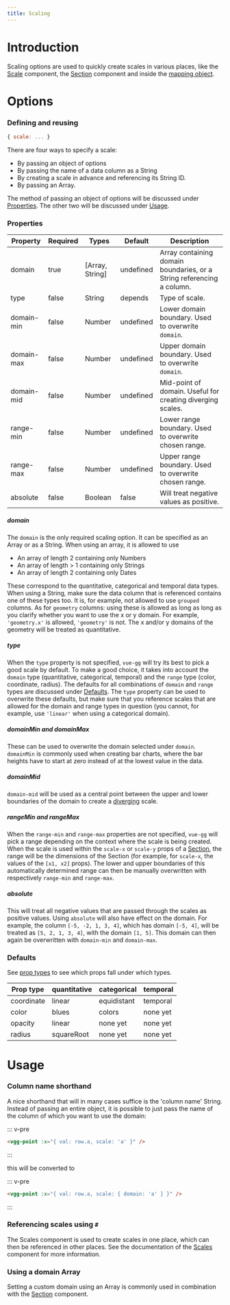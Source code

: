 ```yaml
---
title: Scaling
---
```


# Introduction

Scaling options are used to quickly create scales in various places, like the
[Scale](../core/scales.md) component, the [Section](../core/section.md) component
and inside the [mapping object](../core/map.md#the-mapping-object).

# Options

### Defining and reusing

```js
{ scale: ... }
```

There are four ways to specify a scale:

- By passing an object of options
- By passing the name of a data column as a String
- By creating a scale in advance and referencing its String ID.
- By passing an Array.

The method of passing an object of options will be discussed under [Properties](#options).
The other two will be discussed under [Usage](#usage).

### Properties

| Property   | Required | Types           | Default   | Description                                                           |
| ---------- | -------- | --------------- | --------- | --------------------------------------------------------------------- |
| domain     | true     | [Array, String] | undefined | Array containing domain boundaries, or a String referencing a column. |
| type       | false    | String          | depends   | Type of scale.                                                        |
| domain-min | false    | Number          | undefined | Lower domain boundary. Used to overwrite `domain`.                    |
| domain-max | false    | Number          | undefined | Upper domain boundary. Used to overwrite `domain`.                    |
| domain-mid | false    | Number          | undefined | Mid-point of domain. Useful for creating diverging scales.            |
| range-min  | false    | Number          | undefined | Lower range boundary. Used to overwrite chosen range.                 |
| range-max  | false    | Number          | undefined | Upper range boundary. Used to overwrite chosen range.                 |
| absolute   | false    | Boolean         | false     | Will treat negative values as positive.                               |

##### domain

The `domain` is the only required scaling option. It can be specified as an Array or
as a String. When using an array, it is allowed to use

- An array of length 2 containing only Numbers
- An array of length > 1 containing only Strings
- An array of length 2 containing only Dates

These correspond to the quantitative, categorical and temporal data types.
When using a String, make sure the data column that is referenced contains one
of these types too. It is, for example, not allowed to use `grouped` columns.
As for `geometry` columns: using these is allowed as long as long as you clarify
whether you want to use the x or y domain. For example, `'geometry.x'` is allowed,
`'geometry'` is not. The x and/or y domains of the geometry will be treated as
quantitative.

##### type

When the `type` property is not specified, `vue-gg` will try its best to pick
a good scale by default. To make a good choice, it takes into account the `domain`
type (quantitative, categorical, temporal) and the `range` type (color, coordinate,
radius). The defaults for all combinations of `domain` and `range` types are
discussed under [Defaults](#defaults). The `type` property can be used to overwrite
these defaults, but make sure that you reference scales that are allowed for the
domain and range types in question (you cannot, for example, use `'linear'` when
using a categorical domain).

##### domainMin and domainMax

These can be used to overwrite the domain selected under `domain`. `domainMin` is
commonly used when creating bar charts, where the bar heights have to start at
zero instead of at the lowest value in the data.

##### domainMid

`domain-mid` will be used as a central point between the upper and lower boundaries
of the domain to create a [diverging](https://github.com/d3/d3-scale#diverging-scales)
scale.

##### rangeMin and rangeMax

When the `range-min` and `range-max` properties are not specified, `vue-gg` will
pick a range depending on the context where the scale is being created. When
the scale is used within the `scale-x` or `scale-y` props of a
[Section](../core/section.md), the range will be the dimensions of the Section
(for example, for `scale-x`, the values of the `[x1, x2]` props). The lower and
upper boundaries of this automatically determined range can then be manually
overwritten with respectively `range-min` and `range-max`.

##### absolute

This will treat all negative values that are passed through the scales as positive
values. Using `absolute` will also have effect on the domain. For example,
the column `[-5, -2, 1, 3, 4]`, which has domain `[-5, 4]`, will be treated as
`[5, 2, 1, 3, 4]`, with the domain `[1, 5]`. This domain can then again be
overwritten with `domain-min` and `domain-max`.

### Defaults

See [prop types]() to see which props fall under
which types.

| Prop type  | quantitative | categorical | temporal |
| ---------- | ------------ | ----------- | -------- |
| coordinate | linear       | equidistant | temporal |
| color      | blues        | colors      | none yet |
| opacity    | linear       | none yet    | none yet |
| radius     | squareRoot   | none yet    | none yet |

# Usage

### Column name shorthand

A nice shorthand that will in many cases suffice is the 'column name' String.
Instead of passing an entire object, it is possible to just pass the name of the
column of which you want to use the domain:

::: v-pre
```html
<vgg-point :x="{ val: row.a, scale: 'a' }" />
```
:::

this will be converted to

::: v-pre
```html
<vgg-point :x="{ val: row.a, scale: { domain: 'a' } }" />
```
:::

### Referencing scales using `#`

The Scales component is used to create scales in one place,
which can then be referenced in other places. See the documentation of the
[Scales](../core/scales.md) component for more information.

### Using a domain Array

Setting a custom domain using an Array is commonly used in combination with
the [Section](../core/section.md) component.
